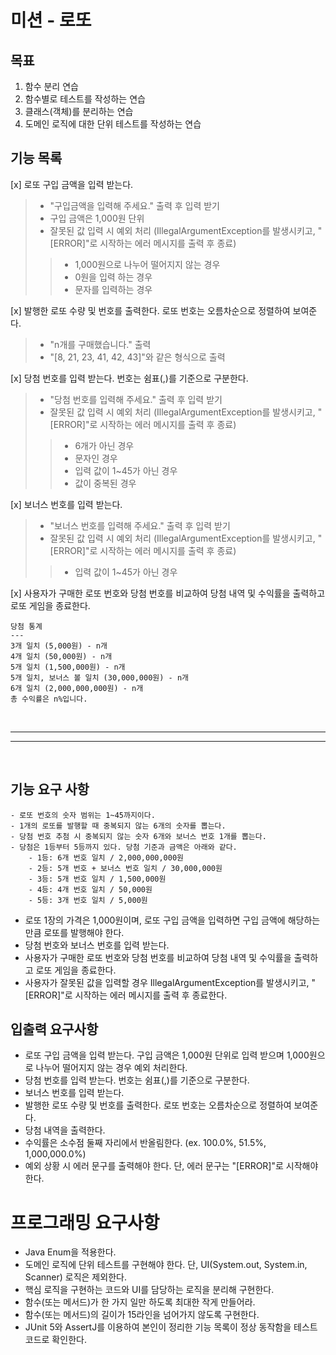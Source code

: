# 미션 - 로또

## 목표

1. 함수 분리 연습
2. 함수별로 테스트를 작성하는 연습
3. 클래스(객체)를 분리하는 연습
4. 도메인 로직에 대한 단위 테스트를 작성하는 연습

## 기능 목록

[x] 로또 구입 금액을 입력 받는다.
> - "구입금액을 입력해 주세요." 출력 후 입력 받기
> - 구입 금액은 1,000원 단위
> - 잘못된 값 입력 시 예외 처리 (IllegalArgumentException를 발생시키고, "[ERROR]"로 시작하는 에러 메시지를 출력 후 종료)
> > - 1,000원으로 나누어 떨어지지 않는 경우
> > - 0원을 입력 하는 경우
> > - 문자를 입력하는 경우

[x] 발행한 로또 수량 및 번호를 출력한다. 로또 번호는 오름차순으로 정렬하여 보여준다.
> - "n개를 구매했습니다." 출력
> - "[8, 21, 23, 41, 42, 43]"와 같은 형식으로 출력

[x] 당첨 번호를 입력 받는다. 번호는 쉼표(,)를 기준으로 구분한다.
> - "당첨 번호를 입력해 주세요." 출력 후 입력 받기
> - 잘못된 값 입력 시 예외 처리 (IllegalArgumentException를 발생시키고, "[ERROR]"로 시작하는 에러 메시지를 출력 후 종료)
> > - 6개가 아닌 경우
> > - 문자인 경우
> > - 입력 값이 1~45가 아닌 경우
> > - 값이 중복된 경우

[x] 보너스 번호를 입력 받는다.
> - "보너스 번호를 입력해 주세요." 출력 후 입력 받기
> - 잘못된 값 입력 시 예외 처리 (IllegalArgumentException를 발생시키고, "[ERROR]"로 시작하는 에러 메시지를 출력 후 종료)
> > - 입력 값이 1~45가 아닌 경우

[x] 사용자가 구매한 로또 번호와 당첨 번호를 비교하여 당첨 내역 및 수익률을 출력하고 로또 게임을 종료한다.

```aidl
당첨 통계
---
3개 일치 (5,000원) - n개
4개 일치 (50,000원) - n개
5개 일치 (1,500,000원) - n개
5개 일치, 보너스 볼 일치 (30,000,000원) - n개
6개 일치 (2,000,000,000원) - n개
총 수익률은 n%입니다.
```

<br>

---
---

<br>

## 기능 요구 사항

```aidl
- 로또 번호의 숫자 범위는 1~45까지이다.
- 1개의 로또를 발행할 때 중복되지 않는 6개의 숫자를 뽑는다.
- 당첨 번호 추첨 시 중복되지 않는 숫자 6개와 보너스 번호 1개를 뽑는다.
- 당첨은 1등부터 5등까지 있다. 당첨 기준과 금액은 아래와 같다.
    - 1등: 6개 번호 일치 / 2,000,000,000원
    - 2등: 5개 번호 + 보너스 번호 일치 / 30,000,000원
    - 3등: 5개 번호 일치 / 1,500,000원
    - 4등: 4개 번호 일치 / 50,000원
    - 5등: 3개 번호 일치 / 5,000원
```

- 로또 1장의 가격은 1,000원이며, 로또 구입 금액을 입력하면 구입 금액에 해당하는 만큼 로또를 발행해야 한다.
- 당첨 번호와 보너스 번호를 입력 받는다.
- 사용자가 구매한 로또 번호와 당첨 번호를 비교하여 당첨 내역 및 수익률을 출력하고 로또 게임을 종료한다.
- 사용자가 잘못된 값을 입력할 경우 IllegalArgumentException를 발생시키고, "[ERROR]"로 시작하는 에러 메시지를 출력 후 종료한다.

## 입출력 요구사항

- 로또 구입 금액을 입력 받는다. 구입 금액은 1,000원 단위로 입력 받으며 1,000원으로 나누어 떨어지지 않는 경우 예외 처리한다.
- 당첨 번호를 입력 받는다. 번호는 쉼표(,)를 기준으로 구분한다.
- 보너스 번호를 입력 받는다.
- 발행한 로또 수량 및 번호를 출력한다. 로또 번호는 오름차순으로 정렬하여 보여준다.
- 당첨 내역을 출력한다.
- 수익률은 소수점 둘째 자리에서 반올림한다. (ex. 100.0%, 51.5%, 1,000,000.0%)
- 예외 상황 시 에러 문구를 출력해야 한다. 단, 에러 문구는 "[ERROR]"로 시작해야 한다.

# 프로그래밍 요구사항

- Java Enum을 적용한다.
- 도메인 로직에 단위 테스트를 구현해야 한다. 단, UI(System.out, System.in, Scanner) 로직은 제외한다.
- 핵심 로직을 구현하는 코드와 UI를 담당하는 로직을 분리해 구현한다.
- 함수(또는 메서드)가 한 가지 일만 하도록 최대한 작게 만들어라.
- 함수(또는 메서드)의 길이가 15라인을 넘어가지 않도록 구현한다.
- JUnit 5와 AssertJ를 이용하여 본인이 정리한 기능 목록이 정상 동작함을 테스트 코드로 확인한다.


